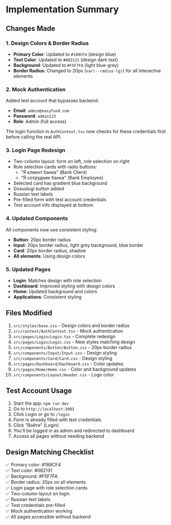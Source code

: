 # Implementation Summary

## Changes Made

### 1. Design Colors & Border Radius
- **Primary Color**: Updated to `#189CF4` (design blue)
- **Text Color**: Updated to `#082131` (design dark text)
- **Background**: Updated to `#F5F7FA` (light blue-grey)
- **Border Radius**: Changed to 20px (`var(--radius-lg)`) for all interactive elements

### 2. Mock Authentication
Added test account that bypasses backend:
- **Email**: `admin@easyfund.com`
- **Password**: `admin123`
- **Role**: Admin (full access)

The login function in `AuthContext.tsx` now checks for these credentials first before calling the real API.

### 3. Login Page Redesign
- Two-column layout: form on left, role selection on right
- Role selection cards with radio buttons:
  - "Я клиент банка" (Bank Client)
  - "Я сотрудник банка" (Bank Employee)
- Selected card has gradient blue background
- Gosuslugi button added
- Russian text labels
- Pre-filled form with test account credentials
- Test account info displayed at bottom

### 4. Updated Components
All components now use consistent styling:
- **Button**: 20px border radius
- **Input**: 20px border radius, light grey background, blue border
- **Card**: 20px border radius, shadow
- **All elements**: Using design colors

### 5. Updated Pages
- **Login**: Matches design with role selection
- **Dashboard**: Improved styling with design colors
- **Home**: Updated background and colors
- **Applications**: Consistent styling

## Files Modified

1. `src/styles/base.css` - Design colors and border radius
2. `src/context/AuthContext.tsx` - Mock authentication
3. `src/pages/Login/Login.tsx` - Complete redesign
4. `src/pages/Login/Login.css` - New styles matching design
5. `src/components/Button/Button.css` - 20px border radius
6. `src/components/Input/Input.css` - Design styling
7. `src/components/Card/Card.css` - Design styling
8. `src/pages/Dashboard/Dashboard.css` - Color updates
9. `src/pages/Home/Home.css` - Color and background updates
10. `src/components/Layout/Header.css` - Logo color

## Test Account Usage

1. Start the app: `npm run dev`
2. Go to `http://localhost:3001`
3. Click Login or go to `/login`
4. Form is already filled with test credentials
5. Click "Войти" (Login)
6. You'll be logged in as admin and redirected to dashboard
7. Access all pages without needing backend

## Design Matching Checklist

✅ Primary color: #189CF4  
✅ Text color: #082131  
✅ Background: #F5F7FA  
✅ Border radius: 20px on all elements  
✅ Login page with role selection cards  
✅ Two-column layout on login  
✅ Russian text labels  
✅ Test credentials pre-filled  
✅ Mock authentication working  
✅ All pages accessible without backend  

